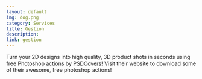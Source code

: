 ```yaml
---
layout: default
img: dog.png
category: Services
title: Gestión
description:
link: gestion
---
```

  Turn your 2D designs into high quality, 3D
  product shots in seconds using free Photoshop actions by [PSDCovers](http://www.psdcovers.com/)! Visit
  their website to download some of their awesome, free photoshop actions!
